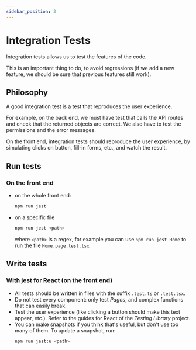 ```yaml
---
sidebar_position: 3
---
```


# Integration Tests

Integration tests allows us to test the features of the code.

This is an important thing to do, to avoid regressions (if we add a new feature,
we should be sure that previous features still work).

## Philosophy

A good integration test is a test that reproduces the user experience.

For example, on the back end, we must have test that calls the API routes
and check that the returned objects are correct. We also have to test the
permissions and the error messages.

On the front end, integration tests should reproduce the user experience,
by simulating clicks on button, fill-in forms, etc., and watch the result.

## Run tests

### On the front end

- on the whole front end:
  ```bash
  npm run jest
  ```
- on a specific file
  ```bash
  npm run jest <path>
  ```
  where `<path>` is a regex, for example you can use `npm run jest Home` to run
  the file `Home.page.test.tsx`

## Write tests

### With jest for React (on the front end)

- All tests should be written in files with the suffix `.test.ts` or `.test.tsx`.
- Do not test every component: only test _Pages_, and complex functions that can
  easily break.
- Test the user experience (like clicking a button should make this text appear,
  etc.). Refer to the guides for React of the _Testing Library_ project.
- You can make snapshots if you think that's useful, but don't use too many of
  them. To update a snapshot, run:
  ```bash
  npm run jest:u <path>
  ```
